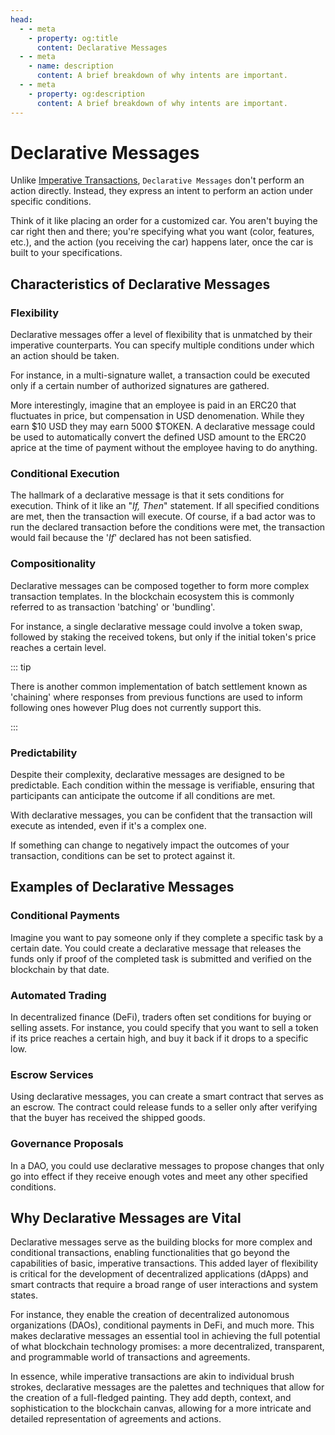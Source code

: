```yaml
---
head:
  - - meta
    - property: og:title
      content: Declarative Messages
  - - meta
    - name: description
      content: A brief breakdown of why intents are important.
  - - meta
    - property: og:description
      content: A brief breakdown of why intents are important.
---
```


# Declarative Messages

Unlike [Imperative Transactions](/intents/imperative-transactions), `Declarative Messages` don't perform an action directly. Instead, they express an intent to perform an action under specific conditions.

Think of it like placing an order for a customized car. You aren't buying the car right then and there; you're specifying what you want (color, features, etc.), and the action (you receiving the car) happens later, once the car is built to your specifications.

## Characteristics of Declarative Messages

### Flexibility

Declarative messages offer a level of flexibility that is unmatched by their imperative counterparts. You can specify multiple conditions under which an action should be taken.

For instance, in a multi-signature wallet, a transaction could be executed only if a certain number of authorized signatures are gathered.

More interestingly, imagine that an employee is paid in an ERC20 that fluctuates in price, but compensation in USD denomenation. While they earn $10 USD they may earn 5000 $TOKEN. A declarative message could be used to automatically convert the defined USD amount to the ERC20 aprice at the time of payment without the employee having to do anything.

### Conditional Execution

The hallmark of a declarative message is that it sets conditions for execution. Think of it like an "_If, Then_" statement. If all specified conditions are met, then the transaction will execute. Of course, if a bad actor was to run the declared transaction before the conditions were met, the transaction would fail because the '_If_' declared has not been satisfied.

### Compositionality

Declarative messages can be composed together to form more complex transaction templates. In the blockchain ecosystem this is commonly referred to as transaction 'batching' or 'bundling'.

For instance, a single declarative message could involve a token swap, followed by staking the received tokens, but only if the initial token's price reaches a certain level.

::: tip

There is another common implementation of batch settlement known as 'chaining' where responses from previous functions are used to inform following ones however Plug does not currently support this.

:::

### Predictability

Despite their complexity, declarative messages are designed to be predictable. Each condition within the message is verifiable, ensuring that participants can anticipate the outcome if all conditions are met.

With declarative messages, you can be confident that the transaction will execute as intended, even if it's a complex one.

If something can change to negatively impact the outcomes of your transaction, conditions can be set to protect against it.

## Examples of Declarative Messages

### Conditional Payments

Imagine you want to pay someone only if they complete a specific task by a certain date. You could create a declarative message that releases the funds only if proof of the completed task is submitted and verified on the blockchain by that date.

### Automated Trading

In decentralized finance (DeFi), traders often set conditions for buying or selling assets. For instance, you could specify that you want to sell a token if its price reaches a certain high, and buy it back if it drops to a specific low.

### Escrow Services

Using declarative messages, you can create a smart contract that serves as an escrow. The contract could release funds to a seller only after verifying that the buyer has received the shipped goods.

### Governance Proposals

In a DAO, you could use declarative messages to propose changes that only go into effect if they receive enough votes and meet any other specified conditions.

## Why Declarative Messages are Vital

Declarative messages serve as the building blocks for more complex and conditional transactions, enabling functionalities that go beyond the capabilities of basic, imperative transactions. This added layer of flexibility is critical for the development of decentralized applications (dApps) and smart contracts that require a broad range of user interactions and system states.

For instance, they enable the creation of decentralized autonomous organizations (DAOs), conditional payments in DeFi, and much more. This makes declarative messages an essential tool in achieving the full potential of what blockchain technology promises: a more decentralized, transparent, and programmable world of transactions and agreements.

In essence, while imperative transactions are akin to individual brush strokes, declarative messages are the palettes and techniques that allow for the creation of a full-fledged painting. They add depth, context, and sophistication to the blockchain canvas, allowing for a more intricate and detailed representation of agreements and actions.
